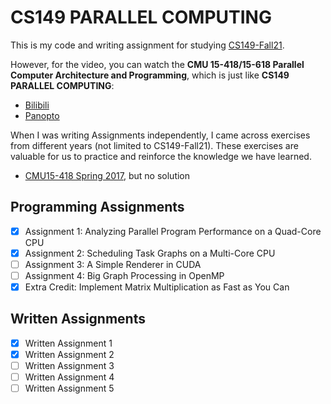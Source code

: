 # CS149 PARALLEL COMPUTING

This is my code and writing assignment for studying [CS149-Fall21](https://gfxcourses.stanford.edu/cs149/fall21/lecture/).

However, for the video, you can watch the **CMU 15-418/15-618 Parallel Computer Architecture and Programming**, which is just
like **CS149 PARALLEL COMPUTING**:

+ [Bilibili](https://www.bilibili.com/video/BV16k4y1z7z9)
+ [Panopto](https://scs.hosted.panopto.com/Panopto/Pages/Sessions/List.aspx#folderID=%22f62c2297-de88-4e63-aff2-06641fa25e98%22)

When I was writing Assignments independently, I came across exercises from different years (not limited to CS149-Fall21). These exercises are valuable for us to practice and reinforce the knowledge we have learned.

- [CMU15-418 Spring 2017](http://15418.courses.cs.cmu.edu/spring2017/exercises), but no solution

## Programming Assignments

- [x] Assignment 1: Analyzing Parallel Program Performance on a Quad-Core CPU
- [x] Assignment 2: Scheduling Task Graphs on a Multi-Core CPU
- [ ] Assignment 3: A Simple Renderer in CUDA
- [ ] Assignment 4: Big Graph Processing in OpenMP
- [x] Extra Credit: Implement Matrix Multiplication as Fast as You Can

## Written Assignments

- [x] Written Assignment 1
- [x] Written Assignment 2
- [ ] Written Assignment 3
- [ ] Written Assignment 4
- [ ] Written Assignment 5